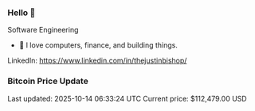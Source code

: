 ### Hello 🤙  

Software Engineering

- 🔭 I love computers, finance, and building things.
  
LinkedIn: https://www.linkedin.com/in/thejustinbishop/  





























































































































































































































































































































































































































































































































































































































































































































































































































































































































































































































































































































































































































### Bitcoin Price Update
Last updated: 2025-10-14 06:33:24 UTC
Current price: $112,479.00 USD
